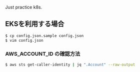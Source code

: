 Just practice k8s.

## EKSを利用する場合

```sh
$ cp config.json.sample config.json
$ vim config.json
```

### AWS_ACCOUNT_ID の確認方法

```sh
$ aws sts get-caller-identity | jq ".Account" --raw-output
```
